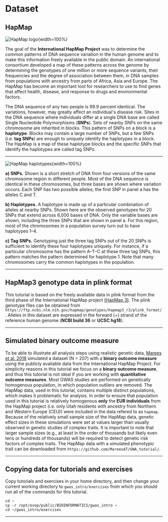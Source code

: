 # Dataset

## HapMap

![HapMap logo](http://english.big.cas.cn/rh/rps/200908/W020090828602790381352.jpg){width=100%}

The goal of the __International HapMap Project__ was to determine the common patterns of DNA sequence variation in the human genome and to make this information freely available in the public domain. An international consortium developed a map of these patterns across the genome by determining the genotypes of one million or more sequence variants, their frequencies and the degree of association between them, in DNA samples from populations with ancestry from parts of Africa, Asia and Europe. The HapMap has become an important tool for researchers to use to find genes that affect health, disease, and response to drugs and environmental factors.

The DNA sequence of any two people is 99.9 percent identical. The variations, however, may greatly affect an individual's disease risk. Sites in the DNA sequence where individuals differ at a single DNA base are called Single Nucleotide Polymorphisms (__SNPs__). Sets of nearby SNPs on the same chromosome are inherited in blocks. This pattern of SNPs on a block is a __haplotype__. Blocks may contain a large number of SNPs, but a few SNPs (i.e. __tag SNPs__) are enough to uniquely identify the haplotypes in a block. The HapMap is a map of these haplotype blocks and the specific SNPs that identify the haplotypes are called tag SNPs.

----

![HapMap haplotypes](https://media.springernature.com/full/springer-static/image/art%3A10.1038%2Fnature02168/MediaObjects/41586_2003_Article_BFnature02168_Fig1_HTML.jpg?as=webp){width=100%}

__a) SNPs.__ Shown is a short stretch of DNA from four versions of the same chromosome region in different people. Most of the DNA sequence is identical in these chromosomes, but three bases are shown where variation occurs. Each SNP has two possible alleles; the first SNP in panel a has the alleles C and T. 

__b) Haplotypes.__ A haplotype is made up of a particular combination of alleles at nearby SNPs. Shown here are the observed genotypes for 20 SNPs that extend across 6,000 bases of DNA. Only the variable bases are shown, including the three SNPs that are shown in panel a. For this region, most of the chromosomes in a population survey turn out to have haplotypes 1–4. 

__c) Tag SNPs.__ Genotyping just the three tag SNPs out of the 20 SNPs is sufficient to identify these four haplotypes uniquely. For instance, if a particular chromosome has the pattern A–T–C at these three tag SNPs, this pattern matches the pattern determined for haplotype 1. Note that many chromosomes carry the common haplotypes in the population. 

----

## HapMap3 genotype data in plink format

This tutorial is based on the freely available data in plink format from the third phase of the International HapMap project [(HapMap 3)](https://www.sanger.ac.uk/resources/downloads/human/hapmap3.html). The plink genotype files can be obtained from `https://ftp.ncbi.nlm.nih.gov/hapmap/genotypes/hapmap3_r3/plink_format/`. Alleles in this dataset are expressed in the forward (+) strand of the reference human genome (__NCBI build 36__ or __UCSC hg18__).

----

## Simulated binary outcome measure

To be able to illustrate all analysis steps using realistic genetic data, [Marees et al. 2018](https://onlinelibrary.wiley.com/doi/full/10.1002/mpr.1608) simulated a dataset (N = 207) with a __binary outcome measure__ using the publicly available data from the International HapMap Project. For simplicity reasons in this tutorial we focus on a __binary outcome measure__, and thus this tutorial is not ideal if you are working with __quantitative outcome measures__. Most GWAS studies are performed on genetically homogenous population, in which population outliers are removed. The HapMap data, used in this tutorial, contains multiple distinct populations, which makes it problematic for analysis. In order to ensure that population used in this tutorial is relatively homogenous  __only__ the __EUR individuals__ from the HapMap project (i.e. only Utah residents with ancestry from Northern and Western Europe (CEU)) were included in the data refered to as `hapmap`. Because of the relatively small sample size of the HapMap data, genetic effect sizes in these simulations were set at values larger than usually observed in genetic studies of complex traits. It is important to note that larger sample sizes (e.g., at least in the order of thousands but likely even tens or hundreds of thousands) will be required to detect genetic risk factors of complex traits. The HapMap data with a simulated phenotypic trait can be downloaded from `https://github.com/MareesAT/GWA_tutorial/`. 

----

## Copying data for tutorials and exercises

Copy tutorials and exercises in your home directory, and then change your current working directory to `gwas_intro/exercises` from which you should run all of the commands for this tutorial. 

    cd ~
    cp -r /opt/evop/public/BIOINFORMATICS/gwas_intro ~
    cd ~/gwas_intro/exercises

----